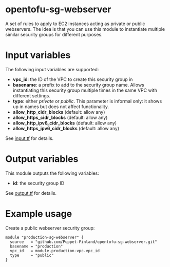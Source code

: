 # opentofu-sg-webserver

A set of rules to apply to EC2 instances acting as private or public
webservers. The idea is that you can use this module to instantiate multiple
similar security groups for different purposes.

# Input variables

The following input variables are supported:

* **vpc_id**: the ID of the VPC to create this security group in
* **basename**: a prefix to add to the security group name. Allows instantiating this security group multiple times in the same VPC with different settings.
* **type**: either *private* or *public*. This parameter is informal only: it shows up in names but does not affect functionality.
* **allow_http_cidr_blocks** (default: allow any)
* **allow_https_cidr_blocks** (default: allow any)
* **allow_http_ipv6_cidr_blocks** (default: allow any)
* **allow_https_ipv6_cidr_blocks** (default: allow any)

See [input.tf](input.tf) for details.

# Output variables

This module outputs the following variables:

* **id**: the security group ID

See [output.tf](output.tf) for details.

# Example usage

Create a public webserver security group:

```
module "production-sg-webserver" {
  source   = "github.com/Puppet-Finland/opentofu-sg-webserver.git"
  basename = "production"
  vpc_id   = module.production-vpc.vpc_id
  type     = "public"
}
```
